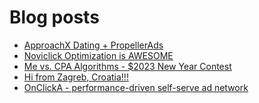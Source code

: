 # Blog posts
<!-- BLOG-POST-LIST:START -->
- [ApproachX Dating + PropellerAds](https://afflift.com/f/threads/approachx-dating-propellerads.10218/)
- [Noviclick Optimization is AWESOME](https://afflift.com/f/threads/noviclick-optimization-is-awesome.10321/)
- [Me vs. CPA Algorithms - $2023 New Year Contest](https://afflift.com/f/threads/me-vs-cpa-algorithms-2023-new-year-contest.10210/)
- [Hi from Zagreb, Croatia!!!](https://afflift.com/f/threads/hi-from-zagreb-croatia.10315/)
- [OnClickA - performance-driven self-serve ad network](https://afflift.com/f/threads/onclicka-performance-driven-self-serve-ad-network.10316/)
<!-- BLOG-POST-LIST:END -->
